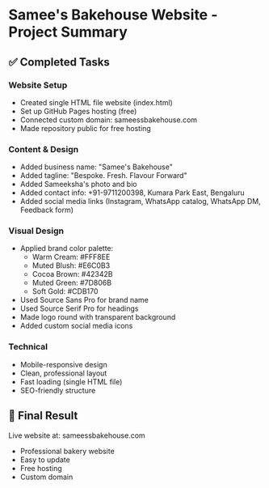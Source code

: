 # Samee's Bakehouse Website - Project Summary

## ✅ Completed Tasks

### Website Setup
- Created single HTML file website (index.html)
- Set up GitHub Pages hosting (free)
- Connected custom domain: sameessbakehouse.com
- Made repository public for free hosting

### Content & Design
- Added business name: "Samee's Bakehouse"
- Added tagline: "Bespoke. Fresh. Flavour Forward"
- Added Sameeksha's photo and bio
- Added contact info: +91-9711200398, Kumara Park East, Bengaluru
- Added social media links (Instagram, WhatsApp catalog, WhatsApp DM, Feedback form)

### Visual Design
- Applied brand color palette:
  - Warm Cream: #FFF8EE
  - Muted Blush: #E6C0B3
  - Cocoa Brown: #42342B
  - Muted Green: #7D806B
  - Soft Gold: #CDB170
- Used Source Sans Pro for brand name
- Used Source Serif Pro for headings
- Made logo round with transparent background
- Added custom social media icons

### Technical
- Mobile-responsive design
- Clean, professional layout
- Fast loading (single HTML file)
- SEO-friendly structure

## 🎯 Final Result
Live website at: sameessbakehouse.com
- Professional bakery website
- Easy to update
- Free hosting
- Custom domain
